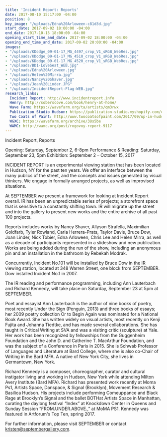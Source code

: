 ```yaml
---
title: 'Incident Report: Reports'
date: 2017-08-10 15:17:00 -04:00
position: 8
key_image: "/uploads/Edna%20Arloween-c81d3d.jpg"
start_date: 2017-09-02 18:00:00 -04:00
end_date: 2017-10-15 18:00:00 -04:00
opening_start_time_and_date: 2017-09-02 18:00:00 -04:00
opening_end_time_and_date: 2017-09-02 20:00:00 -04:00
images:
- "/uploads/KDodge_09-01-17_MG_4497_crop_V1_sRGB_WebRes.jpg"
- "/uploads/KDodge_09-01-17_MG_4510_crop_V1_sRGB_WebRes.jpg"
- "/uploads/KDodge_09-01-17_MG_4520_crop_V1_sRGB_WebRes.jpg"
- "/uploads/BD1-LoveSeat_WEB.jpg"
- "/uploads/Edna%20Arloween.jpg"
- "/uploads/Helen%20Mirra.jpg"
- "/uploads/Nancy%20Shaver.jpg"
- "/uploads/Joan%20Linder.JPG"
- "/uploads/IncidentReport-Flag-WEB.jpg"
research_links:
  Incident Report: http://www.incidentreport.info
  Henry: http://soberscove.com/book/henry-at-home/
  Wave Farm: https://wavefarm.org/ta/artists/qm3rwx
  Publication Studio Hudson: https://publication-studio.myshopify.com/collections/pilot-editions/products/incident-report-no-1-100
  Two Coats of Paint: http://www.twocoatsofpaint.com/2017/09/up-in-hudson-with-suzanne-joelson.html?utm_source=MadMimi&utm_medium=email&utm_content=Seattle+Sunday%3A+post-internet+painting%2C+Calvin+Ross+Carl%2C+Cable+Griffith%2C+fantastic+utopias%2C+more&utm_campaign=20170917_m141480744_September+17%2C+2017&utm_term=Gallery+crawl+in+Hudson
  WGXC: https://wavefarm.org/archive/38s5be
  WAMC: http://wamc.org/post/rogovoy-report-9117
---
```


Incident Report, Reports

Opening: Saturday, September 2, 6-8pm
Performance & Reading: Saturday, September 23, 5pm
Exhibition: September 2 – October 15, 2017

INCIDENT REPORT is an experimental viewing station that has been located in Hudson, NY for the past ten years. We offer an interface between the many publics of the street, and the concepts and issues generated by visual thinkers. We engage in formally arranged projects, as well as improvised situations. 

At SEPTEMBER we present a framework for looking at Incident Report overall. IR has been an unpredictable series of projects; a storefront space that is sensitive to a constantly shifting town. IR will migrate up the street and into the gallery to present new works and the entire archive of all past 100 projects. 

Reports includes works by Nancy Shaver, Allyson Strafella, Maximilian Goldfarb, Tyler Rowland, Carla Herrera-Prats, Taylor Davis, Bruce Dow, Joan Linder, Nick Tobier, Edna Arloween, Chris Lee and Helen Mirra, as well as a decade of participants represented in a slideshow and new publication. Works are being added during the run of the show, including an anonymous pin and an installation in the bathroom by Rebekah Modrak.

Concurrently, Incident No.101 will be installed by Bruce Dow in the IR viewing station, located at 348 Warren Street, one block from SEPTEMBER. Dow installed Incident No.1 in 2007. 

The IR reading and performance programming, including Ann Lauterbach and Richard Kennedy, will take place on Saturday, September 23 at 5pm at SEPTEMBER. 

Poet and essayist Ann Lauterbach is the author of nine books of poetry, most recently Under the Sign (Penguin, 2013) and three books of essays; her 2009 poetry collection Or to Begin Again was nominated for a National Book Award. She has written widely on visual artists, most recently on Kenji Fujita and Johanna Tiedtke,  and has made several collaborations. She has taught in Critical Writing at SVA and was a visiting critic (sculpture) at Yale. Her work has been recognized by fellowships from the Guggenheim Foundation and the John D. and Catherine T. MacArthur Foundation, and was the subject of a Conference in Paris in 2015. She is Schwab Professor of Languages and Literature at Bard College, where she is also co-Chair of Writing in the Bard MFA. A native of New York City, she lives in Germantown, New York. 

Richard Kennedy is a composer, choreographer, curator and cultural instigator living and working in Hudson, New York while attending Milton Avery Institute (Bard MFA). Richard has presented work recently at Moma Ps1, Artists Space, Danspace, & Signal (Brooklyn), Movement Research & Basilica Hudson. His projects include performing Comeuppance and Black Rage at Brooklyn’s Signal and the ballet BOTHat Artists Space in Manhattan, curating the daylong festival “Index” at Knockdown Center in Queens and Sunday Session  “FROM.UNDER.ABOVE.,” at MoMA PS1. Kennedy was featured in Artforum's Top Ten, spring 2017.

For further information, please visit SEPTEMBER or contact kristen@septembergallery.com.